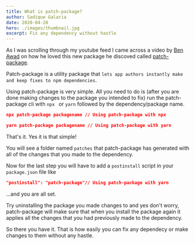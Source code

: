 ```yaml
---
title: What is patch-package?
author: Sadique Galaria
date: 2020-04-28
hero: ./images/thumbnail.jpg
excerpt: Fix any dependency without hastle
---
```


As I was scrolling through my youtube feed I came across a video by [Ben Awad](https://twitter.com/benawad) on how he loved this new package he discoved called [patch-package](https://www.npmjs.com/package/patch-package).


Patch-package is a utility package that `lets app authors instantly make and keep fixes to npm dependencies`.

Using patch-package is very simple. All you need to do is (after you are done making changes to the package you intended to fix) run the patch-package cli with `npx ` or `yarn` followed by the dependency/package name.

```json
npx patch-package packagename // Using patch-package with npx
```

```json
yarn patch-package packagename // Using patch-package with yarn
```
That's it. Yes it is that simple!

You will see a folder named `patches` that patch-package has generated with all of the changes that you made to the dependency.

Now for the last step you will have to add a `postinstall` script in your `package.json` file like

```json
"postinstall": "patch-package"// Using patch-package with yarn
```
...and you are all set.

Try uninstalling the package you made changes to and yes don't worry, patch-package will make sure that when you install the package again it applies all the changes that you had previously made to the dependency.

So there you have it. That is how easily you can fix any dependecy or make changes to them without any hastle.



